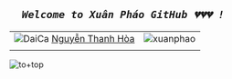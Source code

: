 ##  **_`   Welcome to Xuân Pháo GitHub 💔💔💔 ! `_**
|  | |
| :---: | :---: |
| ![DaiCa](https://user-images.githubusercontent.com/83102917/224762789-b8ded563-bcf5-4d1c-b0f4-dc3300b00cd3.png) <a href="https://www.youtube.com/channel/UCxvQ4j_oWcUrUkGbHWs4dLw" target="_blank"> Nguyễn Thanh Hòa</a> | ![xuanphao](https://user-images.githubusercontent.com/83102917/224962770-85b5a06c-e271-4cb8-84ce-f5c203e5452f.svg) |
| | |




<!-- <a href="https://www.youtube.com/channel/UCxvQ4j_oWcUrUkGbHWs4dLw" target="_blank">
 <img src="https://user-images.githubusercontent.com/83102917/225055660-5705930f-50cb-43db-87ad-40a3bbfd10e4.svg" alt="Vecter" />
</a> -->

![to+top](https://github.com/xuanphao19/xuanphao19/assets/83102917/b7050c29-c68e-42c4-bee2-705d6c8ec8d0)
